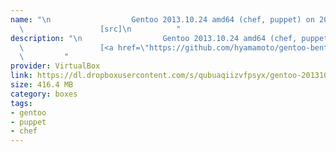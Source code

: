 ```yaml
---
name: "\n                  Gentoo 2013.10.24 amd64 (chef, puppet) on 2013.10.30\n
  \                 [src]\n          "
description: "\n                  Gentoo 2013.10.24 amd64 (chef, puppet) on 2013.10.30\n
  \                 [<a href=\"https://github.com/hyamamoto/gentoo-bento-boxes\">src</a>]\n
  \         "
provider: VirtualBox
link: https://dl.dropboxusercontent.com/s/qubuaqiizvfpsyx/gentoo-20131024-amd64.box
size: 416.4 MB
category: boxes
tags:
- gentoo
- puppet
- chef
---
```

